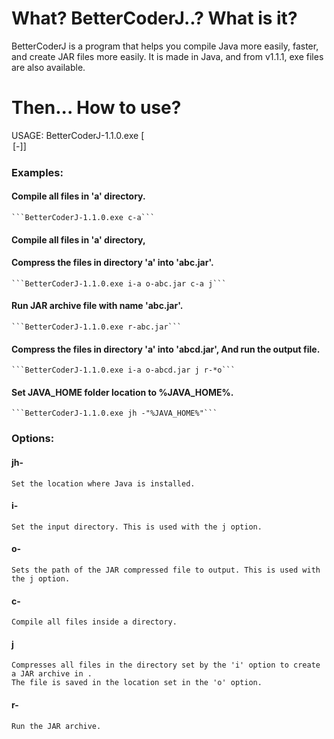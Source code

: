 # What? BetterCoderJ..? What is it?
BetterCoderJ is a program that helps you compile Java more easily, faster, and create JAR files more easily.
It is made in Java, and from v1.1.1, exe files are also available.

# Then... How to use?
USAGE: BetterCoderJ-1.1.0.exe [<OPTION>[-<VALUE>]]
### Examples:
  #### Compile all files in 'a' directory.
    ```BetterCoderJ-1.1.0.exe c-a```
  #### Compile all files in 'a' directory,
  #### Compress the files in directory 'a' into 'abc.jar'.
    ```BetterCoderJ-1.1.0.exe i-a o-abc.jar c-a j```
  #### Run JAR archive file with name 'abc.jar'.
    ```BetterCoderJ-1.1.0.exe r-abc.jar```
  #### Compress the files in directory 'a' into 'abcd.jar', And run the output file.
    ```BetterCoderJ-1.1.0.exe i-a o-abcd.jar j r-*o```
  #### Set JAVA_HOME folder location to %JAVA_HOME%.
    ```BetterCoderJ-1.1.0.exe jh -"%JAVA_HOME%"```

### Options:
  #### jh-<loc>
    Set the location where Java is installed.
  #### i-<dir>
    Set the input directory. This is used with the j option.
  #### o-<jar>
    Sets the path of the JAR compressed file to output. This is used with the j option.
  #### c-<dir>
    Compile all files inside a directory.
  #### j
    Compresses all files in the directory set by the 'i' option to create a JAR archive in .
    The file is saved in the location set in the 'o' option.
  #### r-<jar>
    Run the JAR archive.
